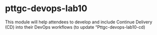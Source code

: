 # pttgc-devops-lab10
This module will help attendees to develop and include Continue Delivery (CD) into their DevOps workflows (to update “Pttgc-devops-lab10-cd)
